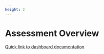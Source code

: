 ```yaml
---
height: 2
---
```


# Assessment Overview

[Quick link to dashboard documentation](https://databrickslabs.github.io/ucx/docs/reference/workflows/#assessment-workflow)
